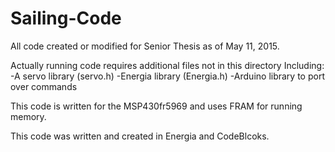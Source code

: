# Sailing-Code
All code created or modified for Senior Thesis as of May 11, 2015.

Actually running code requires additional files not in this directory
Including: 
-A servo library (servo.h)
-Energia library (Energia.h)
-Arduino library to port over commands


This code is written for the MSP430fr5969 and uses FRAM for running memory.

This code was written and created in Energia and CodeBlcoks. 


